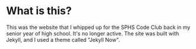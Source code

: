 # What is this?
This was the website that I whipped up for the SPHS Code Club back in my senior year of high school. It's no longer active. The site was built with Jekyll, and I used a theme called "Jekyll Now". 

